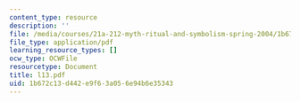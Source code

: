 ```yaml
---
content_type: resource
description: ''
file: /media/courses/21a-212-myth-ritual-and-symbolism-spring-2004/1b672c13d442e9f63a056e94b6e35343_l13.pdf
file_type: application/pdf
learning_resource_types: []
ocw_type: OCWFile
resourcetype: Document
title: l13.pdf
uid: 1b672c13-d442-e9f6-3a05-6e94b6e35343
---
```

